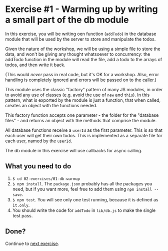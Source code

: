 # Exercise #1 - Warming up by writing a small part of the db module
In this exercise, you will be writing oen function (`addTodo`) in the database 
module that will be used by the server to store and manipulate the todos.

Given the nature of the workshop, we will be using a simple file to store the
data, and won't be giving any thought whatsoever to concurrency: 
the addTodo function in the module will read the file, add a todo to 
the arrays of todos, and then write it back.

(This would _never_ pass in real code, but it's OK for a
workshop. Also, error handling is completely ignored and errors will be passed
on to the caller.)

This module uses the classic "factory" pattern of many JS modules,
in order to avoid any use of classes (e.g. avoid the use of `new` and `this`).
In this pattern, what is exported by the module is just a function,
that when called, creates an object with the functions needed.

This factory function accepts one parameter - the folder for the "database
files" - and returns an object with the methods that comprise the module.

All database functions receive a `userId` as the first parameter. This is 
so that each user will get their own todos. This is implemented as a separate
file for each user, named by the `userId`.

The db module in this exercise will use callbacks for async calling.

## What you need to do
1. `$ cd 02-exercises/01-db-warmup`
1. `$ npm install`. The `package.json` probably has all the packages you need,
   but if you want more, feel free to add them using `npm install --save`.
1. `$ npm test`. You will see only one test running, because
   it is defined as `it.only`. 
1. You should write the code for `addTodo` in `lib/db.js` to make the single 
   test pass. 
     
## Done?
Continue to [next exercise](../02-db/README.md).   

